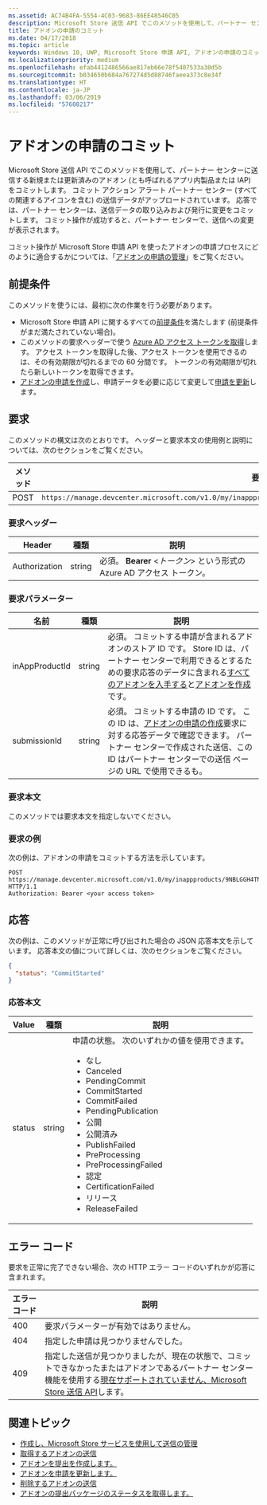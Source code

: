 ```yaml
---
ms.assetid: AC74B4FA-5554-4C03-9683-86EE48546C05
description: Microsoft Store 送信 API でこのメソッドを使用して、パートナー センターに送信する新しいまたは更新されたアドオンをコミットします。
title: アドオンの申請のコミット
ms.date: 04/17/2018
ms.topic: article
keywords: Windows 10, UWP, Microsoft Store 申請 API, アドオンの申請のコミット, アプリ内製品, IAP
ms.localizationpriority: medium
ms.openlocfilehash: efab4412486566ae817eb66e78f5407533a30d5b
ms.sourcegitcommit: b034650b684a767274d5d88746faeea373c8e34f
ms.translationtype: HT
ms.contentlocale: ja-JP
ms.lasthandoff: 03/06/2019
ms.locfileid: "57608217"
---
```

# <a name="commit-an-add-on-submission"></a>アドオンの申請のコミット

Microsoft Store 送信 API でこのメソッドを使用して、パートナー センターに送信する新規または更新済みのアドオン (とも呼ばれるアプリ内製品または IAP) をコミットします。 コミット アクション アラート パートナー センター (すべての関連するアイコンを含む) の送信データがアップロードされています。 応答では、パートナー センターは、送信データの取り込みおよび発行に変更をコミットします。 コミット操作が成功すると、パートナー センターで、送信への変更が表示されます。

コミット操作が Microsoft Store 申請 API を使ったアドオンの申請プロセスにどのように適合するかについては、「[アドオンの申請の管理](manage-add-on-submissions.md)」をご覧ください。

## <a name="prerequisites"></a>前提条件

このメソッドを使うには、最初に次の作業を行う必要があります。

* Microsoft Store 申請 API に関するすべての[前提条件](create-and-manage-submissions-using-windows-store-services.md#prerequisites)を満たします (前提条件がまだ満たされていない場合)。
* このメソッドの要求ヘッダーで使う [Azure AD アクセス トークンを取得](create-and-manage-submissions-using-windows-store-services.md#obtain-an-azure-ad-access-token)します。 アクセス トークンを取得した後、アクセス トークンを使用できるのは、その有効期限が切れるまでの 60 分間です。 トークンの有効期限が切れたら新しいトークンを取得できます。
* [アドオンの申請を作成](create-an-add-on-submission.md)し、申請データを必要に応じて変更して[申請を更新](update-an-add-on-submission.md)します。

## <a name="request"></a>要求

このメソッドの構文は次のとおりです。 ヘッダーと要求本文の使用例と説明については、次のセクションをご覧ください。

| メソッド | 要求 URI                                                      |
|--------|------------------------------------------------------------------|
| POST    | ```https://manage.devcenter.microsoft.com/v1.0/my/inappproducts/{inAppProductId}/submissions/{submissionId}/commit``` |


### <a name="request-header"></a>要求ヘッダー

| Header        | 種類   | 説明                                                                 |
|---------------|--------|-----------------------------------------------------------------------------|
| Authorization | string | 必須。 **Bearer** &lt;*トークン*&gt; という形式の Azure AD アクセス トークン。 |


### <a name="request-parameters"></a>要求パラメーター

| 名前        | 種類   | 説明                                                                 |
|---------------|--------|-----------------------------------------------------------------------------|
| inAppProductId | string | 必須。 コミットする申請が含まれるアドオンのストア ID です。 Store ID は、パートナー センターで利用できるとするための要求応答のデータに含まれる[すべてのアドオンを入手する](get-all-add-ons.md)と[アドオンを作成](create-an-add-on.md)です。 |
| submissionId | string | 必須。 コミットする申請の ID です。 この ID は、[アドオンの申請の作成](create-an-add-on-submission.md)要求に対する応答データで確認できます。 パートナー センターで作成された送信、この ID はパートナー センターでの送信 ページの URL で使用できるも。  |


### <a name="request-body"></a>要求本文

このメソッドでは要求本文を指定しないでください。

### <a name="request-example"></a>要求の例

次の例は、アドオンの申請をコミットする方法を示しています。

```
POST https://manage.devcenter.microsoft.com/v1.0/my/inappproducts/9NBLGGH4TNMP/submissions/1152921504621230023/commit HTTP/1.1
Authorization: Bearer <your access token>
```

## <a name="response"></a>応答

次の例は、このメソッドが正常に呼び出された場合の JSON 応答本文を示しています。 応答本文の値について詳しくは、次のセクションをご覧ください。

```json
{
  "status": "CommitStarted"
}
```

### <a name="response-body"></a>応答本文

| Value      | 種類   | 説明                                                                                                                                                                                                                                                                         |
|------------|--------|----------------------------------------------------------------------------------------------------------------------------------------------------------------------------------------------------------------------------------------------------------------------------------------|
| status           | string  | 申請の状態。 次のいずれかの値を使用できます。 <ul><li>なし</li><li>Canceled</li><li>PendingCommit</li><li>CommitStarted</li><li>CommitFailed</li><li>PendingPublication</li><li>公開</li><li>公開済み</li><li>PublishFailed</li><li>PreProcessing</li><li>PreProcessingFailed</li><li>認定</li><li>CertificationFailed</li><li>リリース</li><li>ReleaseFailed</li></ul>  |


## <a name="error-codes"></a>エラー コード

要求を正常に完了できない場合、次の HTTP エラー コードのいずれかが応答に含まれます。

| エラー コード |  説明   |
|--------|------------------|
| 400  | 要求パラメーターが有効ではありません。 |
| 404  | 指定した申請は見つかりませんでした。 |
| 409  | 指定した送信が見つかりましたが、現在の状態で、コミットできなかったまたはアドオンであるパートナー センター機能を使用する[現在サポートされていません、Microsoft Store 送信 API](create-and-manage-submissions-using-windows-store-services.md#not_supported)します。 |


## <a name="related-topics"></a>関連トピック

* [作成し、Microsoft Store サービスを使用して送信の管理](create-and-manage-submissions-using-windows-store-services.md)
* [取得するアドオンの送信](get-an-add-on-submission.md)
* [アドオンを提出を作成します。](create-an-add-on-submission.md)
* [アドオンを申請を更新します。](update-an-add-on-submission.md)
* [削除するアドオンの送信](delete-an-add-on-submission.md)
* [アドオンの提出パッケージのステータスを取得します。](get-status-for-an-add-on-submission.md)
